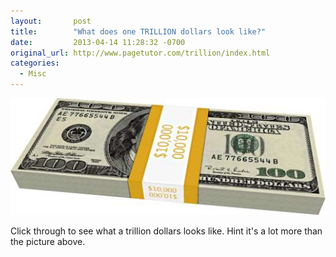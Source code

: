 ```yaml
---
layout:       post
title:        "What does one TRILLION dollars look like?"
date:         2013-04-14 11:28:32 -0700
original_url: http://www.pagetutor.com/trillion/index.html
categories:
  - Misc
---
```


  ![$10,000](/assets/import/638482a95e885b41eb09f16481802b17.jpg) 

 Click through to see what a trillion dollars looks like. Hint it's a lot more than the picture above.

